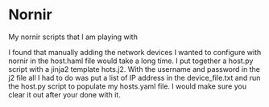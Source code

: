 # Nornir
My nornir scripts that I am playing with


I found that manually adding the network devices I wanted to configure with nornir in the host.haml file would take a long time.  I put together a host.py script with a jinja2 template hots.j2.  With the username and password in the j2 file all I had to do was put a list of IP address in the device_file.txt and run the host.py script to populate my hosts.yaml file.  I would make sure you clear it out after your done with it.
